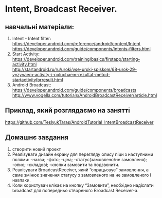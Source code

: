 # Intent, Broadcast Receiver.

## навчальні матеріали:
1) Intent - Intent filter:<br>
https://developer.android.com/reference/android/content/Intent<br>
https://developer.android.com/guide/components/intents-filters.html<br>
2) Start Activity:<br>
https://developer.android.com/training/basics/firstapp/starting-activity.html<br>
http://startandroid.ru/ru/uroki/vse-uroki-spiskom/68-urok-29-vyzyvaem-activity-i-poluchaem-rezultat-metod-startactivityforresult.html<br>
3) Android Broadcast:<br>
https://developer.android.com/guide/components/broadcasts<br>
http://www.vogella.com/tutorials/AndroidBroadcastReceiver/article.html<br>

## Приклад, який розглядаємо на занятті
https://github.com/TeslyukTaras/AndroidTutorial_IntentBroadcastReceiver<br> 

## Домашнє завдання
1) створити новий проект<br> 
2) Реалізувати дизайн екрану для перегляду опису піци з наступними полями: -назва; -фото; -ціна; -статус(замовлено/не замовлено); -опис; -складові; -кнопки замовити та подзвонити.<br> 
3) Реалізувати BroadcastReceiver, який “опрацьовує” замовлення, а саме змінює значення статусу з замовленого на не замовленого і навпаки.<br> 
4) Коли користувач клікає на кнопку “Замовити”, необхідно надіслати broadcast для попередньо створеного Broadcast Receiver-a.<br> 